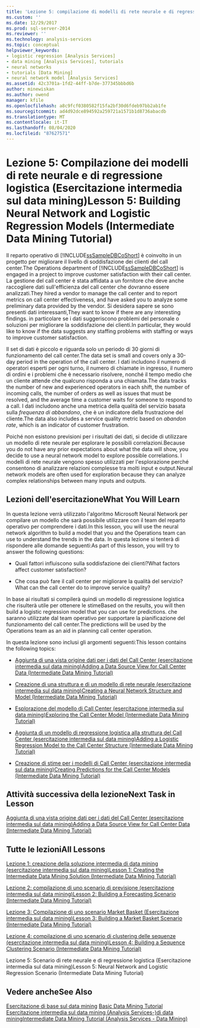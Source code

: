 ```yaml
---
title: 'Lezione 5: compilazione di modelli di rete neurale e di regressione logistica (Esercitazione intermedia sul data mining) | Microsoft Docs'
ms.custom: ''
ms.date: 12/29/2017
ms.prod: sql-server-2014
ms.reviewer: ''
ms.technology: analysis-services
ms.topic: conceptual
helpviewer_keywords:
- logistic regression [Analysis Services]
- data mining [Analysis Services], tutorials
- neural networks
- tutorials [Data Mining]
- neural network model [Analysis Services]
ms.assetid: 42c3701a-1fd2-44ff-b7de-377345bbbd6b
author: minewiskan
ms.author: owend
manager: kfile
ms.openlocfilehash: a8c9fcf0380582f15fa2bf30d6fdeb97bb2ab1fe
ms.sourcegitcommit: ad4d92dce894592a259721a1571b1d8736abacdb
ms.translationtype: MT
ms.contentlocale: it-IT
ms.lasthandoff: 08/04/2020
ms.locfileid: "87627571"
---
```

# <a name="lesson-5-building-neural-network-and-logistic-regression-models-intermediate-data-mining-tutorial"></a><span data-ttu-id="33df3-102">Lezione 5: Compilazione dei modelli di rete neurale e di regressione logistica (Esercitazione intermedia sul data mining)</span><span class="sxs-lookup"><span data-stu-id="33df3-102">Lesson 5: Building Neural Network and Logistic Regression Models (Intermediate Data Mining Tutorial)</span></span>
  
  
 <span data-ttu-id="33df3-103">Il reparto operativo di [!INCLUDE[ssSampleDBCoShort](../includes/sssampledbcoshort-md.md)] è coinvolto in un progetto per migliorare il livello di soddisfazione dei clienti del call center.</span><span class="sxs-lookup"><span data-stu-id="33df3-103">The Operations department of [!INCLUDE[ssSampleDBCoShort](../includes/sssampledbcoshort-md.md)] is engaged in a project to improve customer satisfaction with their call center.</span></span> <span data-ttu-id="33df3-104">La gestione del call center è stata affidata a un fornitore che deve anche raccogliere dati sull'efficienza del call center che dovranno essere analizzati.</span><span class="sxs-lookup"><span data-stu-id="33df3-104">They hired a vendor to manage the call center and to report metrics on call center effectiveness, and have asked you to analyze some preliminary data provided by the vendor.</span></span> <span data-ttu-id="33df3-105">Si desidera sapere se sono presenti dati interessanti,</span><span class="sxs-lookup"><span data-stu-id="33df3-105">They want to know if there are any interesting findings.</span></span> <span data-ttu-id="33df3-106">in particolare se i dati suggeriscono problemi del personale o soluzioni per migliorare la soddisfazione dei clienti.</span><span class="sxs-lookup"><span data-stu-id="33df3-106">In particular, they would like to know if the data suggests any staffing problems with staffing or ways to improve customer satisfaction.</span></span>  
  
 <span data-ttu-id="33df3-107">Il set di dati è piccolo e riguarda solo un periodo di 30 giorni di funzionamento del call center.</span><span class="sxs-lookup"><span data-stu-id="33df3-107">The data set is small and covers only a 30-day period in the operation of the call center.</span></span> <span data-ttu-id="33df3-108">I dati includono il numero di operatori esperti per ogni turno, il numero di chiamate in ingresso, il numero di ordini e i problemi che è necessario risolvere, nonché il tempo medio che un cliente attende che qualcuno risponda a una chiamata.</span><span class="sxs-lookup"><span data-stu-id="33df3-108">The data tracks the number of new and experienced operators in each shift, the number of incoming calls, the number of orders as well as issues that must be resolved, and the average time a customer waits for someone to respond to a call.</span></span> <span data-ttu-id="33df3-109">I dati includono anche una metrica della qualità del servizio basata sulla *frequenza di abbandono*, che è un indicatore della frustrazione del cliente.</span><span class="sxs-lookup"><span data-stu-id="33df3-109">The data also includes a service quality metric based on *abandon rate*, which is an indicator of customer frustration.</span></span>  
  
 <span data-ttu-id="33df3-110">Poiché non esistono previsioni per i risultati dei dati, si decide di utilizzare un modello di rete neurale per esplorare le possibili correlazioni.</span><span class="sxs-lookup"><span data-stu-id="33df3-110">Because you do not have any prior expectations about what the data will show, you decide to use a neural network model to explore possible correlations.</span></span> <span data-ttu-id="33df3-111">I modelli di rete neurale vengono spesso utilizzati per l'esplorazione perché consentono di analizzare relazioni complesse tra molti input e output.</span><span class="sxs-lookup"><span data-stu-id="33df3-111">Neural network models are often used for exploration because they can analyze complex relationships between many inputs and outputs.</span></span>  
  
## <a name="what-you-will-learn"></a><span data-ttu-id="33df3-112">Lezioni dell'esercitazione</span><span class="sxs-lookup"><span data-stu-id="33df3-112">What You Will Learn</span></span>  
 <span data-ttu-id="33df3-113">In questa lezione verrà utilizzato l'algoritmo Microsoft Neural Network per compilare un modello che sarà possibile utilizzare con il team del reparto operativo per comprendere i dati.</span><span class="sxs-lookup"><span data-stu-id="33df3-113">In this lesson, you will use the neural network algorithm to build a model that you and the Operations team can use to understand the trends in the data.</span></span> <span data-ttu-id="33df3-114">In questa lezione si tenterà di rispondere alle domande seguenti:</span><span class="sxs-lookup"><span data-stu-id="33df3-114">As part of this lesson, you will try to answer the following questions:</span></span>  
  
-   <span data-ttu-id="33df3-115">Quali fattori influiscono sulla soddisfazione dei clienti?</span><span class="sxs-lookup"><span data-stu-id="33df3-115">What factors affect customer satisfaction?</span></span>  
  
-   <span data-ttu-id="33df3-116">Che cosa può fare il call center per migliorare la qualità del servizio?</span><span class="sxs-lookup"><span data-stu-id="33df3-116">What can the call center do to improve service quality?</span></span>  
  
 <span data-ttu-id="33df3-117">In base ai risultati si compilerà quindi un modello di regressione logistica che risulterà utile per ottenere le stime</span><span class="sxs-lookup"><span data-stu-id="33df3-117">Based on the results, you will then build a logistic regression model that you can use for predictions.</span></span> <span data-ttu-id="33df3-118">che saranno utilizzate dal team operativo per supportare la pianificazione del funzionamento del call center.</span><span class="sxs-lookup"><span data-stu-id="33df3-118">The predictions will be used by the Operations team as an aid in planning call center operation.</span></span>  
  
 <span data-ttu-id="33df3-119">In questa lezione sono inclusi gli argomenti seguenti:</span><span class="sxs-lookup"><span data-stu-id="33df3-119">This lesson contains the following topics:</span></span>  
  
-   [<span data-ttu-id="33df3-120">Aggiunta di una vista origine dati per i dati del Call Center &#40;esercitazione intermedia sul data mining&#41;</span><span class="sxs-lookup"><span data-stu-id="33df3-120">Adding a Data Source View for Call Center Data &#40;Intermediate Data Mining Tutorial&#41;</span></span>](../../2014/tutorials/add-data-source-view-call-center-data-intermediate-data-mining.md)  
  
-   [<span data-ttu-id="33df3-121">Creazione di una struttura e di un modello di rete neurale &#40;esercitazione intermedia sul data mining&#41;</span><span class="sxs-lookup"><span data-stu-id="33df3-121">Creating a Neural Network Structure and Model &#40;Intermediate Data Mining Tutorial&#41;</span></span>](../../2014/tutorials/creating-a-neural-network-structure-and-model-intermediate-data-mining-tutorial.md)  
  
-   [<span data-ttu-id="33df3-122">Esplorazione del modello di Call Center &#40;esercitazione intermedia sul data mining&#41;</span><span class="sxs-lookup"><span data-stu-id="33df3-122">Exploring the Call Center Model &#40;Intermediate Data Mining Tutorial&#41;</span></span>](../../2014/tutorials/exploring-the-call-center-model-intermediate-data-mining-tutorial.md)  
  
-   [<span data-ttu-id="33df3-123">Aggiunta di un modello di regressione logistica alla struttura del Call Center &#40;esercitazione intermedia sul data mining&#41;</span><span class="sxs-lookup"><span data-stu-id="33df3-123">Adding a Logistic Regression Model to the Call Center Structure &#40;Intermediate Data Mining Tutorial&#41;</span></span>](../../2014/tutorials/add-logistic-regression-model-to-call-center-intermediate-data-mining.md)  
  
-   [<span data-ttu-id="33df3-124">Creazione di stime per i modelli di Call Center &#40;esercitazione intermedia sul data mining&#41;</span><span class="sxs-lookup"><span data-stu-id="33df3-124">Creating Predictions for the Call Center Models &#40;Intermediate Data Mining Tutorial&#41;</span></span>](../../2014/tutorials/create-predictions-call-center-models-intermediate-data-mining-tutorial.md)  
  
## <a name="next-task-in-lesson"></a><span data-ttu-id="33df3-125">Attività successiva della lezione</span><span class="sxs-lookup"><span data-stu-id="33df3-125">Next Task in Lesson</span></span>  
 [<span data-ttu-id="33df3-126">Aggiunta di una vista origine dati per i dati del Call Center &#40;esercitazione intermedia sul data mining&#41;</span><span class="sxs-lookup"><span data-stu-id="33df3-126">Adding a Data Source View for Call Center Data &#40;Intermediate Data Mining Tutorial&#41;</span></span>](../../2014/tutorials/add-data-source-view-call-center-data-intermediate-data-mining.md)  
  
## <a name="all-lessons"></a><span data-ttu-id="33df3-127">Tutte le lezioni</span><span class="sxs-lookup"><span data-stu-id="33df3-127">All Lessons</span></span>  
 [<span data-ttu-id="33df3-128">Lezione 1: creazione della soluzione intermedia di data mining &#40;esercitazione intermedia sul data mining&#41;</span><span class="sxs-lookup"><span data-stu-id="33df3-128">Lesson 1: Creating the Intermediate Data Mining Solution &#40;Intermediate Data Mining Tutorial&#41;</span></span>](../../2014/tutorials/lesson-1-create-solution-intermediate-data-mining-tutorial.md)  
  
 [<span data-ttu-id="33df3-129">Lezione 2: compilazione di uno scenario di previsione &#40;esercitazione intermedia sul data mining&#41;</span><span class="sxs-lookup"><span data-stu-id="33df3-129">Lesson 2: Building a Forecasting Scenario &#40;Intermediate Data Mining Tutorial&#41;</span></span>](../../2014/tutorials/lesson-2-building-a-forecasting-scenario-intermediate-data-mining-tutorial.md)  
  
 [<span data-ttu-id="33df3-130">Lezione 3: Compilazione di uno scenario Market Basket &#40;Esercitazione intermedia sul data mining&#41;</span><span class="sxs-lookup"><span data-stu-id="33df3-130">Lesson 3: Building a Market Basket Scenario &#40;Intermediate Data Mining Tutorial&#41;</span></span>](../../2014/tutorials/lesson-3-building-a-market-basket-scenario-intermediate-data-mining-tutorial.md)  
  
 [<span data-ttu-id="33df3-131">Lezione 4: compilazione di uno scenario di clustering delle sequenze &#40;esercitazione intermedia sul data mining&#41;</span><span class="sxs-lookup"><span data-stu-id="33df3-131">Lesson 4: Building a Sequence Clustering Scenario &#40;Intermediate Data Mining Tutorial&#41;</span></span>](../../2014/tutorials/lesson-4-build-sequence-clustering-scenario-intermediate-data-mining.md)  
  
 <span data-ttu-id="33df3-132">Lezione 5: Scenario di rete neurale e di regressione logistica (Esercitazione intermedia sul data mining)</span><span class="sxs-lookup"><span data-stu-id="33df3-132">Lesson 5: Neural Network and Logistic Regression Scenario (Intermediate Data Mining Tutorial)</span></span>  
  
## <a name="see-also"></a><span data-ttu-id="33df3-133">Vedere anche</span><span class="sxs-lookup"><span data-stu-id="33df3-133">See Also</span></span>  
 <span data-ttu-id="33df3-134">[Esercitazione di base sul data mining](../../2014/tutorials/basic-data-mining-tutorial.md) </span><span class="sxs-lookup"><span data-stu-id="33df3-134">[Basic Data Mining Tutorial](../../2014/tutorials/basic-data-mining-tutorial.md) </span></span>  
 [<span data-ttu-id="33df3-135">Esercitazione intermedia sul data mining &#40;Analysis Services-&#41;di data mining</span><span class="sxs-lookup"><span data-stu-id="33df3-135">Intermediate Data Mining Tutorial &#40;Analysis Services - Data Mining&#41;</span></span>](../../2014/tutorials/intermediate-data-mining-tutorial-analysis-services-data-mining.md)  
  
  
